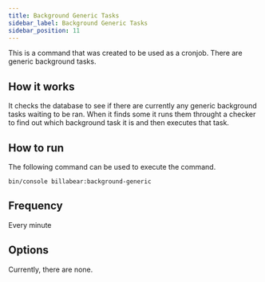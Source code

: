 ```yaml
---
title: Background Generic Tasks
sidebar_label: Background Generic Tasks
sidebar_position: 11
---
```

This is a command that was created to be used as a cronjob. There are generic background tasks.


## How it works

It checks the database to see if there are currently any generic background tasks waiting to be ran. When it finds some it runs them throught a checker to find out which background task it is and then executes that task.

## How to run

The following command can be used to execute the command.

`bin/console billabear:background-generic`

## Frequency

Every minute

## Options

Currently, there are none.